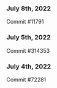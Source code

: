 ### July 8th, 2022

Commit #11791

### July 5th, 2022

Commit #314353


### July 4th, 2022

Commit #72281
